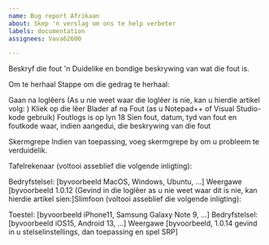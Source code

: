 ```yaml
---
name: Bug report Afrikaan
about: Skep 'n verslag om ons te help verbeter
labels: documentation
assignees: Vava62600

---
```


Beskryf die fout
'n Duidelike en bondige beskrywing van wat die fout is.

Om te herhaal
Stappe om die gedrag te herhaal:

Gaan na loglêers (As u nie weet waar die loglêer is nie, kan u hierdie artikel volg: )
Kliek op die lêer
Blader af na Fout (as u Notepad++ of Visual Studio-kode gebruik) Foutlogs is op lyn 18
Sien fout, datum, tyd van fout en foutkode waar, indien aangedui, die beskrywing van die fout

Skermgrepe
Indien van toepassing, voeg skermgrepe by om u probleem te verduidelik.

Tafelrekenaar (voltooi asseblief die volgende inligting):

Bedryfstelsel: [byvoorbeeld MacOS, Windows, Ubuntu, ...]
Weergawe [byvoorbeeld 1.0.12 (Gevind in die loglêer as u nie weet waar dit is nie, kan hierdie artikel sien:]Slimfoon (voltooi asseblief die volgende inligting):

Toestel: [byvoorbeeld iPhone11, Samsung Galaxy Note 9, ...]
Bedryfstelsel: [byvoorbeeld iOS15, Android 13, ...]
Weergawe [byvoorbeeld, 1.0.14 gevind in u stelselinstellings, dan toepassing en spel SRP]
